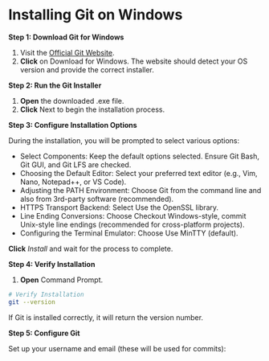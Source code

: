 # Installing Git on Windows

**Step 1: Download Git for Windows**

1. Visit the [Official Git Website](https://git-scm.com/).
2. **Click** on Download for Windows. The website should detect your OS version and provide the correct installer.

**Step 2: Run the Git Installer**

1. **Open** the downloaded .exe file.
2. **Click** Next to begin the installation process.

**Step 3: Configure Installation Options**

During the installation, you will be prompted to select various options:

- Select Components: Keep the default options selected. Ensure Git Bash, Git GUI, and Git LFS are checked.
- Choosing the Default Editor: Select your preferred text editor (e.g., Vim, Nano, Notepad++, or VS Code).
- Adjusting the PATH Environment: Choose Git from the command line and also from 3rd-party software (recommended).
- HTTPS Transport Backend: Select Use the OpenSSL library.
- Line Ending Conversions: Choose Checkout Windows-style, commit Unix-style line endings (recommended for cross-platform projects).
- Configuring the Terminal Emulator: Choose Use MinTTY (default).

**Click** _Install_ and wait for the process to complete.

**Step 4: Verify Installation**

1. **Open** Command Prompt.

```sh
# Verify Installation
git --version
```

If Git is installed correctly, it will return the version number.

**Step 5: Configure Git**

Set up your username and email (these will be used for commits):
